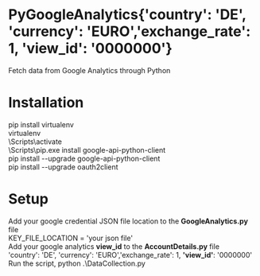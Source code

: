 # PyGoogleAnalytics{'country': 'DE', 'currency': 'EURO','exchange_rate': 1, 'view_id': '0000000'} 
Fetch data from Google Analytics through Python

# Installation
pip install virtualenv <br/>
virtualenv <your-env-name>  <br/>
<your-env-name>\Scripts\activate  <br/>
<your-env-name>\Scripts\pip.exe install google-api-python-client  <br/>
pip install --upgrade google-api-python-client  <br/>
pip install --upgrade oauth2client  <br/>

# Setup
Add your google credential JSON file location to the <b>GoogleAnalytics.py</b> file <br/>
  KEY_FILE_LOCATION = 'your json file' <br/>
Add your google analytics <b>view_id</b> to the <b>AccountDetails.py</b> file  <br/>
  'country': 'DE', 'currency': 'EURO','exchange_rate': 1, <b>'view_id'</b>: '0000000' <br/>
Run the script, python .\DataCollection.py

